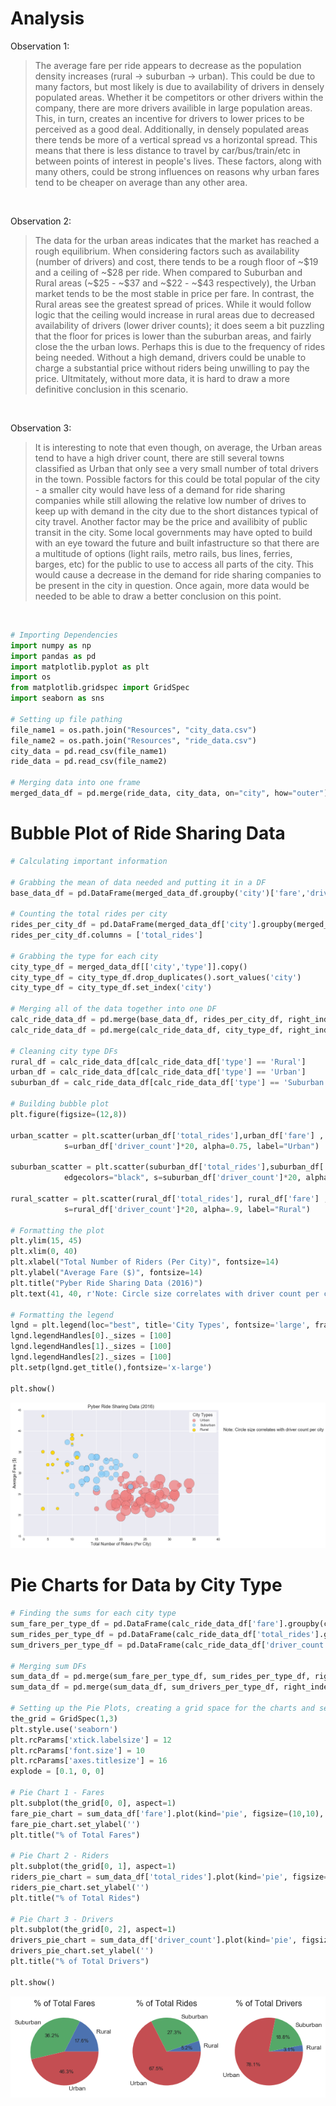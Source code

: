 
# Analysis

Observation 1:<br>
>The average fare per ride appears to decrease as the population density increases (rural -> suburban -> urban). This could be due to many factors, but most likely is due to availability of drivers in densely populated areas. Whether it be competitors or other drivers within the company, there are more drivers availible in large population areas. This, in turn, creates an incentive for drivers to lower prices to be perceived as a good deal. Additionally, in densely populated areas there tends be more of a vertical spread vs a horizontal spread. This means that there is less distance to travel by car/bus/train/etc in between points of interest in people's lives. These factors, along with many others, could be strong influences on reasons why urban fares tend to be cheaper on average than any other area.<br>
<br>

Observation 2:<br>
>The data for the urban areas indicates that the market has reached a rough equilibrium. When considering factors such as availability (number of drivers) and cost, there tends to be a rough floor of ~\$19 and a ceiling of \~\$28 per ride. When compared to Suburban and Rural areas (~\$25 - ~\$37 and ~\$22 - ~\$43 respectively), the Urban market tends to be the most stable in price per fare. In contrast, the Rural areas see the greatest spread of prices. While it would follow logic that the ceiling would increase in rural areas due to decreased availability of drivers (lower driver counts); it does seem a bit puzzling that the floor for prices is lower than the suburban areas, and fairly close the the urban lows. Perhaps this is due to the frequency of rides being needed. Without a high demand, drivers could be unable to charge a substantial price without riders being unwilling to pay the price. Ultmitately, without more data, it is hard to draw a more definitive conclusion in this scenario.<br>
<br>

Observation 3:<br>
>It is interesting to note that even though, on average, the Urban areas tend to have a high driver count, there are still several towns classified as Urban that only see a very small number of total drivers in the town. Possible factors for this could be total popular of the city - a smaller city would have less of a demand for ride sharing companies while still allowing the relative low number of drives to keep up with demand in the city due to the short distances typical of city travel. Another factor may be the price and availibity of public transit in the city. Some local governments may have opted to build with an eye toward the future and built infastructure so that there are a multitude of options (light rails, metro rails, bus lines, ferries, barges, etc) for the public to use to access all parts of the city. This would cause a decrease in the demand for ride sharing companies to be present in the city in question. Once again, more data would be needed to be able to draw a better conclusion on this point.

<br>


```python
# Importing Dependencies
import numpy as np
import pandas as pd
import matplotlib.pyplot as plt
import os
from matplotlib.gridspec import GridSpec
import seaborn as sns

# Setting up file pathing
file_name1 = os.path.join("Resources", "city_data.csv")
file_name2 = os.path.join("Resources", "ride_data.csv")
city_data = pd.read_csv(file_name1)
ride_data = pd.read_csv(file_name2)

# Merging data into one frame
merged_data_df = pd.merge(ride_data, city_data, on="city", how="outer")
```

# Bubble Plot of Ride Sharing Data


```python
# Calculating important information

# Grabbing the mean of data needed and putting it in a DF
base_data_df = pd.DataFrame(merged_data_df.groupby('city')['fare','driver_count'].mean())

# Counting the total rides per city
rides_per_city_df = pd.DataFrame(merged_data_df['city'].groupby(merged_data_df['city']).count())
rides_per_city_df.columns = ['total_rides']

# Grabbing the type for each city
city_type_df = merged_data_df[['city','type']].copy()
city_type_df = city_type_df.drop_duplicates().sort_values('city')
city_type_df = city_type_df.set_index('city')

# Merging all of the data together into one DF
calc_ride_data_df = pd.merge(base_data_df, rides_per_city_df, right_index=True, left_index=True)
calc_ride_data_df = pd.merge(calc_ride_data_df, city_type_df, right_index=True, left_index=True)

# Cleaning city type DFs
rural_df = calc_ride_data_df[calc_ride_data_df['type'] == 'Rural']
urban_df = calc_ride_data_df[calc_ride_data_df['type'] == 'Urban']
suburban_df = calc_ride_data_df[calc_ride_data_df['type'] == 'Suburban']

# Building bubble plot
plt.figure(figsize=(12,8))

urban_scatter = plt.scatter(urban_df['total_rides'],urban_df['fare'] , marker="o", facecolors="lightcoral", edgecolors="black", \
            s=urban_df['driver_count']*20, alpha=0.75, label="Urban")

suburban_scatter = plt.scatter(suburban_df['total_rides'],suburban_df['fare'] , marker="o", c="lightskyblue", \
            edgecolors="black", s=suburban_df['driver_count']*20, alpha=0.75, label="Suburban")

rural_scatter = plt.scatter(rural_df['total_rides'], rural_df['fare'] , marker="o", c='gold', edgecolors="black", \
            s=rural_df['driver_count']*20, alpha=.9, label="Rural")

# Formatting the plot
plt.ylim(15, 45)
plt.xlim(0, 40)
plt.xlabel("Total Number of Riders (Per City)", fontsize=14)
plt.ylabel("Average Fare ($)", fontsize=14)
plt.title("Pyber Ride Sharing Data (2016)")
plt.text(41, 40, r'Note: Circle size correlates with driver count per city', fontsize=15)

# Formatting the legend
lgnd = plt.legend(loc="best", title='City Types', fontsize='large', frameon=True, facecolor='white')
lgnd.legendHandles[0]._sizes = [100]
lgnd.legendHandles[1]._sizes = [100]
lgnd.legendHandles[2]._sizes = [100]
plt.setp(lgnd.get_title(),fontsize='x-large')

plt.show()
```


![png](README_files/README_3_0.png)


# Pie Charts for Data by City Type


```python
# Finding the sums for each city type
sum_fare_per_type_df = pd.DataFrame(calc_ride_data_df['fare'].groupby(calc_ride_data_df['type']).sum())
sum_rides_per_type_df = pd.DataFrame(calc_ride_data_df['total_rides'].groupby(calc_ride_data_df['type']).sum())
sum_drivers_per_type_df = pd.DataFrame(calc_ride_data_df['driver_count'].groupby(calc_ride_data_df['type']).sum())

# Merging sum DFs
sum_data_df = pd.merge(sum_fare_per_type_df, sum_rides_per_type_df, right_index=True, left_index=True)
sum_data_df = pd.merge(sum_data_df, sum_drivers_per_type_df, right_index=True, left_index=True)

# Setting up the Pie Plots, creating a grid space for the charts and setting formats
the_grid = GridSpec(1,3)
plt.style.use('seaborn')
plt.rcParams['xtick.labelsize'] = 12
plt.rcParams['font.size'] = 10
plt.rcParams['axes.titlesize'] = 16
explode = [0.1, 0, 0]

# Pie Chart 1 - Fares
plt.subplot(the_grid[0, 0], aspect=1)
fare_pie_chart = sum_data_df['fare'].plot(kind='pie', figsize=(10,10), autopct='%1.1f%%')
fare_pie_chart.set_ylabel('')
plt.title("% of Total Fares")

# Pie Chart 2 - Riders
plt.subplot(the_grid[0, 1], aspect=1)
riders_pie_chart = sum_data_df['total_rides'].plot(kind='pie', figsize=(10,10), autopct='%1.1f%%')
riders_pie_chart.set_ylabel('')
plt.title("% of Total Rides")

# Pie Chart 3 - Drivers
plt.subplot(the_grid[0, 2], aspect=1)
drivers_pie_chart = sum_data_df['driver_count'].plot(kind='pie', figsize=(10,10), autopct='%1.1f%%')
drivers_pie_chart.set_ylabel('')
plt.title("% of Total Drivers")

plt.show()
```


![png](README_files/README_5_0.png)

